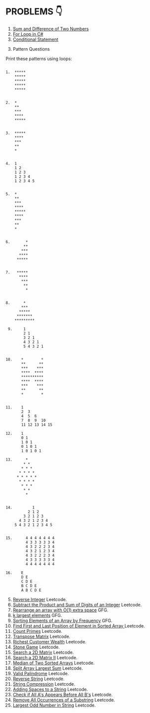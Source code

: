 # PROBLEMS 👇

1. [Sum and Difference of Two Numbers](https://www.hackerrank.com/challenges/sum-numbers-c/problem?isFullScreen=true)
2. [For Loop in C#](https://www.hackerrank.com/challenges/for-loop-in-c/problem?isFullScreen=true)
3. [Conditional Statement](https://www.hackerrank.com/challenges/conditional-statements-in-c/problem?isFullScreen=true)

3) Pattern Questions

Print these patterns using loops:

```text

1.  *****
    *****
    *****
    *****
    *****


2.  *
    **
    ***
    ****
    *****


3.  *****
    ****
    ***
    **
    *


4.  1
    1 2
    1 2 3
    1 2 3 4
    1 2 3 4 5


5.  *
    **
    ***
    ****
    *****
    ****
    ***
    **
    *


6.       *
        **
       ***
      ****
     *****


7.   *****
      ****
       ***
        **
         *


8.      *
       ***
      *****
     *******
    *********
    
 9.     1 
        2 1 
        3 2 1
        4 3 2 1
        5 4 3 2 1 


10.    *        *
       **      **
       ***    ***
       ****  ****
       **********
       ****  ****
       ***    ***
       **      **
       *        *


11.    1
       2  3
       4  5  6
       7  8  9  10
       11 12 13 14 15

12.    1
       0 1
       1 0 1
       0 1 0 1
       1 0 1 0 1
     
13.      *
        * *
       * * *
      * * * *
     * * * * *
      * * * *
       * * *
        * *
         *


14.         1
          2 1 2
        3 2 1 2 3
      4 3 2 1 2 3 4
    5 4 3 2 1 2 3 4 5


15.      4 4 4 4 4 4 4  
         4 3 3 3 3 3 4   
         4 3 2 2 2 3 4   
         4 3 2 1 2 3 4   
         4 3 2 2 2 3 4   
         4 3 3 3 3 3 4   
         4 4 4 4 4 4 4   

16.    E
       D E
       C D E
       B C D E
       A B C D E
```


5) [Reverse Integer](https://leetcode.com/problems/reverse-integer/) Leetcode.
6) [Subtract the Product and Sum of Digits of an Integer](https://leetcode.com/problems/subtract-the-product-and-sum-of-digits-of-an-integer/) Leetcode.
7) [Rearrange an array with O(1) extra space](https://practice.geeksforgeeks.org/problems/rearrange-an-array-with-o1-extra-space3142/1/?category[]=Arrays&category[]=Arrays&difficulty[]=1&page=1&query=category[]Arraysdifficulty[]1page1category[]Arrays) GFG.
8) [k largest elements](https://practice.geeksforgeeks.org/problems/k-largest-elements4206/1/?category[]=Arrays&category[]=Arrays&difficulty[]=1&page=1&query=category[]Arraysdifficulty[]1page1category[]Arrays) GFG.
9) [Sorting Elements of an Array by Frequency](https://practice.geeksforgeeks.org/problems/sorting-elements-of-an-array-by-frequency-1587115621/1/?category[]=Arrays&category[]=Arrays&difficulty[]=1&page=1&query=category[]Arraysdifficulty[]1page1category[]Arrays) GFG.
10) [ Find First and Last Position of Element in Sorted Array ](https://leetcode.com/problems/find-first-and-last-position-of-element-in-sorted-array/) Leetcode.
11) [Count Primes](https://leetcode.com/problems/count-primes/) Leetcode.
12) [Transpose Matrix](https://leetcode.com/problems/transpose-matrix/) Leetcode.
13) [Richest Customer Wealth](https://leetcode.com/problems/richest-customer-wealth/) Leetcode.
14) [Stone Game](https://leetcode.com/problems/stone-game/) Leetcode.
15) [Search a 2D Matrix](https://leetcode.com/problems/search-a-2d-matrix/) Leetcode.
16) [Search a 2D Matrix II](https://leetcode.com/problems/search-a-2d-matrix-ii/) Leetcode.
17) [Median of Two Sorted Arrays](https://leetcode.com/problems/median-of-two-sorted-arrays/) Leetcode.
18) [Split Array Largest Sum](https://leetcode.com/problems/split-array-largest-sum/) Leetcode.
19) [Valid Palindrome](https://leetcode.com/problems/valid-palindrome/) Leetcode.
20) [Reverse String](https://leetcode.com/problems/reverse-string/) Leetcode.
21) [String Compression](https://leetcode.com/problems/string-compression/) Leetcode.
22) [Adding Spaces to a String](https://leetcode.com/problems/adding-spaces-to-a-string/) Leetcode.
23) [ Check if All A's Appears Before All B's](https://leetcode.com/problems/check-if-all-as-appears-before-all-bs/) Leetcode.
24) [Remove All Occurrences of a Substring](https://leetcode.com/problems/remove-all-occurrences-of-a-substring/) Leetcode.
25) [ Largest Odd Number in String](https://leetcode.com/problems/largest-odd-number-in-string/) Leetcode.
        
